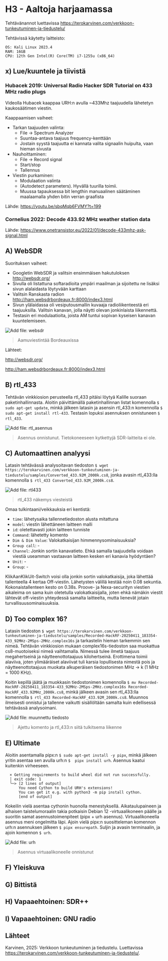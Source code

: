 # H3 - Aaltoja harjaamassa

Tehtävänannot luettavissa https://terokarvinen.com/verkkoon-tunkeutuminen-ja-tiedustelu/

Tehtävissä käytetty laitteisto: 
````
OS: Kali Linux 2023.4
RAM: 16GB
CPU: 12th Gen Intel(R) Core(TM) i7-1255u (x86_64)
````

## x) Lue/kuuntele ja tiivistä

### Hubacek 2019: Universal Radio Hacker SDR Tutorial on 433 MHz radio plugs 

Videolla Hubacek kaappaa URH:n avulla ~433Mhz taajuudella lähetetyn kaukosäätimen viestin.

Kaappaamisen vaiheet:
 - Tarkan taajuuden valinta:
    - File -> Spectrum Analyzer
    - Suuntaa-antava taajuus frequency-kenttään
    - Jostain syystä taajuutta ei kannata valita signaalin huipulta, vaan hieman sivusta
 - Nauhoittaminen:
    - File -> Record signal
    - Start/stop
    - Tallennus
 - Viestin purkaminen:
    - Modulaation valinta
    - (Autodetect parameters). Hyvällä tuurilla toimii.
    - Muussa tapauksessa bit lengthin manuaalinen säätäminen maalaamalla yhden bitin verran graafista

Lähde: https://youtu.be/sbqMqb6FVMY?t=199

### Cornelius 2022: Decode 433.92 MHz weather station data


Lähde: https://www.onetransistor.eu/2022/01/decode-433mhz-ask-signal.html

## A) WebSDR

Suorituksen vaiheet:
 - Googletin WebSDR ja valitsin ensimmäisen hakutuloksen http://websdr.org/
 - Sivulla oli listattuna softaradioita ympäri maailman ja sijoitettu ne lisäksi sivun alalaidasta löytyvään karttaan
 - Valitsin Ranskasta radion http://ham.websdrbordeaux.fr:8000/index3.html
 - Sivun ylälaidassa oli vesiputousmallin kuvaaja radioliikenteestä eri taajuuksilla. Valitsin kanavan, jolla näytti olevan jonkinlaista liikennettä.
 - Testasin eri modulaatioita, joista AM tuntui sopivan kyseisen kanavan kuuntelemiseen.

![Add file: websdr](/img/h3/websdr.png)
> Aamuviestintää Bordeauxissa


Lähteet:

http://websdr.org/

http://ham.websdrbordeaux.fr:8000/index3.html


## B) rtl_433

Tehtävän vinkkiosion perusteella rtl_433 pitäisi löytyä Kalille suoraan paketinhallinnasta. Aloitin päivittämällä paketinhallinnan listat komennolla ``$ sudo apt-get update``, minkä jälkeen latasin ja asensin rtl_433:n komennolla ``$ sudo apt-get install rtl-433``.  Testasin lopuksi asennuksen onnistuneen ``$ rtl_433``.

![Add file: rtl_asennus](/img/h3/rtl_433_1.png)
> Asennus onnistunut. Tietokoneeseen kytkettyjä SDR-laitteita ei ole.

## C) Automaattinen analyysi

Latasin tehtävässä analysoitavan tiedoston ``$ wget https://terokarvinen.com/verkkoon-tunkeutuminen-ja-tiedustelu/samples/Converted_433.92M_2000k.cs8``, jonka avasin rtl_433:lla komennolla ``$ rtl_433 Converted_433.92M_2000k.cs8``. 

![Add file: rtl433](/img/h3/rtl_433_2.png)
>rtl_433 näkemys viesteistä

Omaa tulkintaani/veikkauksia eri kentistä:
 - ``time``: lähetysaika tallennetiedoston alusta mitattuna
 - ``model``: viestin lähettäneen laitteen malli
 - ``id``: oletettavasti jokin laitteen tunniste
 - ``Command``: lähetetty komento
 - ``Dim & Dim Value``: Valokatkaisijan himmennysominaisuuksia?
 - ``Group call``: -
 - ``Channel``: Jonkin sortin kanavatieto. Ehkä samalla taajuudella voidaan viestiä useamman vastaavan laitteen kesken eri kanavia hyödyntäen?
 - ``Unit``: -
 - ``Group``: -

KlikAanKlikUit-Switch voisi olla jonkin sortin valokatkaisija, joka lähettää tallenteella 4 kertaa Off-viestin. Lähetysten välillä kestää noin 0.08 sekuntia. Kokonaistallenteen kesto on 0.38s. Proove- ja Nexa-securityn viestien aikaleima on sama kuin oletetulla valokatkaisijalla, joten ehkä nämäkin viestit lähtevät off-viestin yhteydessä samalta laitteelta, mutta lienevät jotain turvallisuusominaisuuksia.  


## D) Too complex 16?

Latasin tiedoston ``$ wget https://terokarvinen.com/verkkoon-tunkeutuminen-ja-tiedustelu/samples/Recorded-HackRF-20250411_183354-433_92MHz-2MSps-2MHz.complex16s`` ja tarkastelin hieman tarkemmin sen nimeä. Tehtävän vinkkiosion mukaan complex16s-tiedoston saa muokattua cs8-muotoiseksi nimeä vaihtamalla. Nimessä tulee ilmetä taajuus megahertseinä ja näytteenottotaajuus kilohertseinä. Erottimena toimii alaviiva, joten ylimääräiset alaviivat tuli karsia lopullisesta nimestä pois ja näytteenottotaajuus muokata alkuperäisen tiedostonimen MHz -> k (1 MHz = 1000 KHz). 

Koitin kepillä jäätä ja muokkasin tiedostonimen komennolla ``$ mv Recorded-HackRF-20250411_183354-433_92MHz-2MSps-2MHz.complex16s Recorded-HackRF_433.92MHz_2000k.cs8``, minkä jälkeen avasin sen rtl_433:lla komennolla ``$ rtl_433 Recorded-HackRF_433.92M_2000k.cs8``. Muunnos ilmeisesti onnistui ja tallenne vaikutti sisällöltään samalta kuin edellisessä tehtävässä analysoimani.

![Add file: muunnettu tiedosto](/img/h3/rtl_433_3.png)
> Ajettu komento ja rtl_433:n siitä tulkitsema liikenne

## E) Ultimate

Aloitin asentamalla pipx:n ``$ sudo apt-get install -y pipx``, minkä jälkeen yritin asentaa sen avulla urh:n ``$  pipx install urh``. Asennus kaatui kuitenkin virheeseen. 

````
  × Getting requirements to build wheel did not run successfully.
  │ exit code: 1
  ╰─> [2 lines of output]
      You need Cython to build URH's extensions!
      You can get it e.g. with python3 -m pip install cython.
      [end of output]
````

Kokeilin vielä asentaa cythonin huonolla menestyksellä. Aikataulupaineen ja alhaisen taistelumoraalin takia potkaisin Debian 12 -virtuaalikoneen päälle ja suoritin samat asennustoimenpiteet (pipx + urh asennus). Virtuaalikoneella asennus meni ongelmitta läpi. Ajoin vielä pipx:n suositteleman komennon urh:n asennuksen jälkeen ``$ pipx ensurepath``. Suljin ja avasin terminaalin, ja ajoin komennon ``$ urh``.

![Add file: urh](/img/h3/urh_1.png)
> Asennus virtuaalikoneelle onnistunut

## F) Yleiskuva


## G) Bittistä


## H) Vapaaehtoinen: SDR++


## I) Vapaaehtoinen: GNU radio


## Lähteet

Karvinen, 2025: Verkkoon tunkeutuminen ja tiedustelu. Luettavissa https://terokarvinen.com/verkkoon-tunkeutuminen-ja-tiedustelu/.




